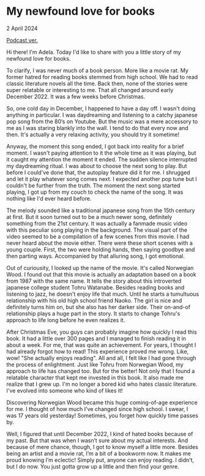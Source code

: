 # My newfound love for books

2 April 2024


[Podcast ver.](assets/storytelling-podcast-version.mp3)

Hi there! I'm Adela. Today I'd like to share with you a little story of my newfound love for books.

To clarify, I was never much of a book person. More like a movie rat. My former hatred for reading books stemmed from high school. We had to read classic literature novels all the time. Back then, none of the stories were super relatable or interesting to me. That all changed around early December 2022. It was a few weeks before Christmas.

So, one cold day in December, I happened to have a day off. I wasn't doing anything in particular. I was daydreaming and listening to a catchy japanese pop song from the 80‘s on Youtube. But the music was a mere accessory to me as I was staring blankly into the wall. I tend to do that every now and then. It's actually a very relaxing activity, you should try it sometime!

Anyway, the moment this song ended, I got back into reality for a brief moment. I wasn't paying attention to it the whole time as it was playing, but it caught my attention the moment it ended. The sudden silence interrupted my daydreaming ritual. I was about to choose the next song to play. But before I could've done that, the autoplay feature did it for me. I shrugged and let it play whatever song comes next. I expected another pop tune but I couldn't be further from the truth. The moment the next song started playing, I got up from my couch to check the name of the song. It was nothing like I'd ever heard before.

The melody sounded like a traditional japanese song from the 15th century at first. But it soon turned out to be a much newer song, definitely something from the 21st century.
It was actually a fanmade music video with this peculiar song playing in the background. The visual part of the video seemed to be a compilation of a few scenes from this movie. I had never heard about the movie either. There were these short scenes with a young couple. First, the two were holding hands, then saying goodbye and then parting ways. Accompanied by that alluring song, I got emotional. 

Out of curiousity, I looked up the name of the movie. It's called Norwegian Wood. I found out that this movie is actually an adaptation based on a book from 1987 with the same name.
It tells the story about this introverted japanese college student Tohru Watanabe. Besides reading books and listening to jazz, he doesn't enjoy life that much. Until he starts a tumultuous relationship with his old high school friend Naoko. The girl is nice and definitely turns him on, but she also has her darker side. Their on-and-of relationship plays a huge part in the story. It starts to change Tohru's approach to life long before he even realizes it.

After Christmas Eve, you guys can probably imagine how quickly I read this book. It had a little over 300 pages and I managed to finish reading it in about a week. For me, that was quite an achievement.
For years, I thought I had already forgot how to read! This experience proved me wrong. Like, wow! "She actually enjoys reading".
All and all, I felt like I had gone through the process of enlightment. Just like Tohru from Norwegian Wood, my approach to life has changed too. But for the better!
Not only that I found a relatable character that kept me invested in this book. It also made me realize that I grew up. I'm no longer a bored kid who hates classic literature. I've evolved into someone who kind of likes it! 

Discovering Norwegian Wood became this huge coming-of-age experience for me. I thought of how much I've changed since high school. I swear, I was 17 years old yesterday! Sometimes, you forget how quickly time passes by.

Well, I figured that until December 2022, I kind of hated books because of my past. But that was when I wasn’t sure about my actual interests. And because of mere chance, though, I got to know myself a little more. Besides being an artist and a movie rat, I’m a bit of a bookworm now. It makes me proud knowing I’m eclectic! Simply put, anyone can enjoy reading. I didn’t, but I do now. You just gotta grow up a little and then find your genre. 

